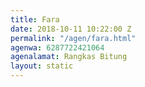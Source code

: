 ```yaml
---
title: Fara
date: 2018-10-11 10:22:00 Z
permalink: "/agen/fara.html"
agenwa: 6287722421064
agenalamat: Rangkas Bitung
layout: static
---
```


